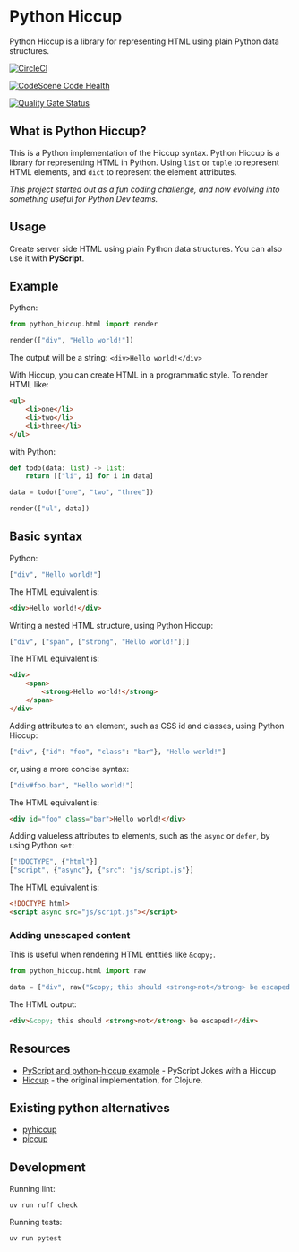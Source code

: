 # Python Hiccup

Python Hiccup is a library for representing HTML using plain Python data structures.

[![CircleCI](https://dl.circleci.com/status-badge/img/gh/DavidVujic/python-hiccup/tree/main.svg?style=svg)](https://dl.circleci.com/status-badge/redirect/gh/DavidVujic/python-hiccup/tree/main)

[![CodeScene Code Health](https://codescene.io/projects/59968/status-badges/code-health)](https://codescene.io/projects/59968)

[![Quality Gate Status](https://sonarcloud.io/api/project_badges/measure?project=DavidVujic_python-hiccup&metric=alert_status)](https://sonarcloud.io/summary/new_code?id=DavidVujic_python-hiccup)

## What is Python Hiccup?
This is a Python implementation of the Hiccup syntax. Python Hiccup is a library for representing HTML in Python.
Using `list` or `tuple` to represent HTML elements, and `dict` to represent the element attributes.

_This project started out as a fun coding challenge, and now evolving into something useful for Python Dev teams._

## Usage
Create server side HTML using plain Python data structures.
You can also use it with __PyScript__.

## Example

Python:
``` python
from python_hiccup.html import render

render(["div", "Hello world!"])
```

The output will be a string: `<div>Hello world!</div>`


With Hiccup, you can create HTML in a programmatic style.
To render HTML like:
``` html
<ul>
    <li>one</li>
    <li>two</li>
    <li>three</li>
</ul>
```

with Python:
``` python
def todo(data: list) -> list:
    return [["li", i] for i in data]

data = todo(["one", "two", "three"])

render(["ul", data])
```

## Basic syntax

Python:
``` python
["div", "Hello world!"]
```

The HTML equivalent is:
``` html
<div>Hello world!</div>
```

Writing a nested HTML structure, using Python Hiccup:

``` python
["div", ["span", ["strong", "Hello world!"]]]
```

The HTML equivalent is:
``` html
<div>
    <span>
        <strong>Hello world!</strong>
    </span>
</div>
```


Adding attributes to an element, such as CSS id and classes, using Python Hiccup:

``` python
["div", {"id": "foo", "class": "bar"}, "Hello world!"]
```

or, using a more concise syntax:
``` python
["div#foo.bar", "Hello world!"]
```

The HTML equivalent is:
``` html
<div id="foo" class="bar">Hello world!</div>
```

Adding valueless attributes to elements, such as the `async` or `defer`, by using Python `set`:
``` python
["!DOCTYPE", {"html"}]
["script", {"async"}, {"src": "js/script.js"}]
```

The HTML equivalent is:
``` html
<!DOCTYPE html>
<script async src="js/script.js"></script>
```

### Adding unescaped content
This is useful when rendering HTML entities like `&copy;`.

``` python
from python_hiccup.html import raw

data = ["div", raw("&copy; this should <strong>not</strong> be escaped!")]
```

The HTML output:

``` html
<div>&copy; this should <strong>not</strong> be escaped!</div>
```

## Resources
- [PyScript and python-hiccup example](https://pyscript.com/@davidvujic/pyscript-jokes-with-a-hiccup/latest?files=main.py) - PyScript Jokes with a Hiccup
- [Hiccup](https://github.com/weavejester/hiccup) - the original implementation, for Clojure.

## Existing python alternatives
- [pyhiccup](https://github.com/nbessi/pyhiccup)
- [piccup](https://github.com/alexjuda/piccup)

## Development
Running lint:

``` shell
uv run ruff check
```

Running tests:

``` shell
uv run pytest
```
